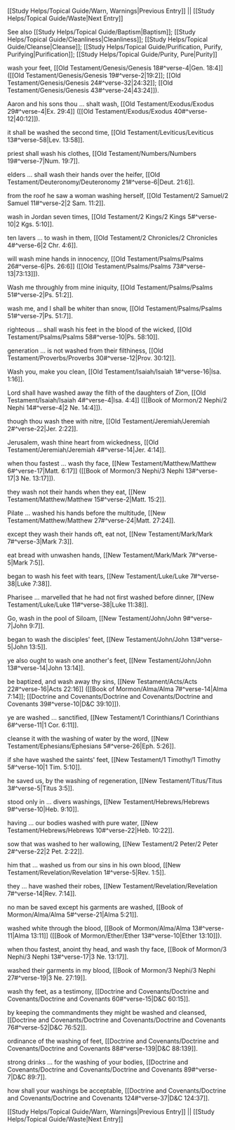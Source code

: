 [[Study Helps/Topical Guide/Warn, Warnings|Previous Entry]]  ||  [[Study Helps/Topical Guide/Waste|Next Entry]]

 See also [[Study Helps/Topical Guide/Baptism|Baptism]]; [[Study Helps/Topical Guide/Cleanliness|Cleanliness]]; [[Study Helps/Topical Guide/Cleanse|Cleanse]]; [[Study Helps/Topical Guide/Purification, Purify, Purifying|Purification]]; [[Study Helps/Topical Guide/Purity, Pure|Purity]]

 wash your feet, [[Old Testament/Genesis/Genesis 18#^verse-4|Gen. 18:4]] ([[Old Testament/Genesis/Genesis 19#^verse-2|19:2]]; [[Old Testament/Genesis/Genesis 24#^verse-32|24:32]]; [[Old Testament/Genesis/Genesis 43#^verse-24|43:24]]).

 Aaron and his sons thou ... shalt wash, [[Old Testament/Exodus/Exodus 29#^verse-4|Ex. 29:4]] ([[Old Testament/Exodus/Exodus 40#^verse-12|40:12]]).

 it shall be washed the second time, [[Old Testament/Leviticus/Leviticus 13#^verse-58|Lev. 13:58]].

 priest shall wash his clothes, [[Old Testament/Numbers/Numbers 19#^verse-7|Num. 19:7]].

 elders ... shall wash their hands over the heifer, [[Old Testament/Deuteronomy/Deuteronomy 21#^verse-6|Deut. 21:6]].

 from the roof he saw a woman washing herself, [[Old Testament/2 Samuel/2 Samuel 11#^verse-2|2 Sam. 11:2]].

 wash in Jordan seven times, [[Old Testament/2 Kings/2 Kings 5#^verse-10|2 Kgs. 5:10]].

 ten lavers ... to wash in them, [[Old Testament/2 Chronicles/2 Chronicles 4#^verse-6|2 Chr. 4:6]].

 will wash mine hands in innocency, [[Old Testament/Psalms/Psalms 26#^verse-6|Ps. 26:6]] ([[Old Testament/Psalms/Psalms 73#^verse-13|73:13]]).

 Wash me throughly from mine iniquity, [[Old Testament/Psalms/Psalms 51#^verse-2|Ps. 51:2]].

 wash me, and I shall be whiter than snow, [[Old Testament/Psalms/Psalms 51#^verse-7|Ps. 51:7]].

 righteous ... shall wash his feet in the blood of the wicked, [[Old Testament/Psalms/Psalms 58#^verse-10|Ps. 58:10]].

 generation ... is not washed from their filthiness, [[Old Testament/Proverbs/Proverbs 30#^verse-12|Prov. 30:12]].

 Wash you, make you clean, [[Old Testament/Isaiah/Isaiah 1#^verse-16|Isa. 1:16]].

 Lord shall have washed away the filth of the daughters of Zion, [[Old Testament/Isaiah/Isaiah 4#^verse-4|Isa. 4:4]] ([[Book of Mormon/2 Nephi/2 Nephi 14#^verse-4|2 Ne. 14:4]]).

 though thou wash thee with nitre, [[Old Testament/Jeremiah/Jeremiah 2#^verse-22|Jer. 2:22]].

 Jerusalem, wash thine heart from wickedness, [[Old Testament/Jeremiah/Jeremiah 4#^verse-14|Jer. 4:14]].

 when thou fastest ... wash thy face, [[New Testament/Matthew/Matthew 6#^verse-17|Matt. 6:17]] ([[Book of Mormon/3 Nephi/3 Nephi 13#^verse-17|3 Ne. 13:17]]).

 they wash not their hands when they eat, [[New Testament/Matthew/Matthew 15#^verse-2|Matt. 15:2]].

 Pilate ... washed his hands before the multitude, [[New Testament/Matthew/Matthew 27#^verse-24|Matt. 27:24]].

 except they wash their hands oft, eat not, [[New Testament/Mark/Mark 7#^verse-3|Mark 7:3]].

 eat bread with unwashen hands, [[New Testament/Mark/Mark 7#^verse-5|Mark 7:5]].

 began to wash his feet with tears, [[New Testament/Luke/Luke 7#^verse-38|Luke 7:38]].

 Pharisee ... marvelled that he had not first washed before dinner, [[New Testament/Luke/Luke 11#^verse-38|Luke 11:38]].

 Go, wash in the pool of Siloam, [[New Testament/John/John 9#^verse-7|John 9:7]].

 began to wash the disciples' feet, [[New Testament/John/John 13#^verse-5|John 13:5]].

 ye also ought to wash one another's feet, [[New Testament/John/John 13#^verse-14|John 13:14]].

 be baptized, and wash away thy sins, [[New Testament/Acts/Acts 22#^verse-16|Acts 22:16]] ([[Book of Mormon/Alma/Alma 7#^verse-14|Alma 7:14]]; [[Doctrine and Covenants/Doctrine and Covenants/Doctrine and Covenants 39#^verse-10|D&C 39:10]]).

 ye are washed ... sanctified, [[New Testament/1 Corinthians/1 Corinthians 6#^verse-11|1 Cor. 6:11]].

 cleanse it with the washing of water by the word, [[New Testament/Ephesians/Ephesians 5#^verse-26|Eph. 5:26]].

 if she have washed the saints' feet, [[New Testament/1 Timothy/1 Timothy 5#^verse-10|1 Tim. 5:10]].

 he saved us, by the washing of regeneration, [[New Testament/Titus/Titus 3#^verse-5|Titus 3:5]].

 stood only in ... divers washings, [[New Testament/Hebrews/Hebrews 9#^verse-10|Heb. 9:10]].

 having ... our bodies washed with pure water, [[New Testament/Hebrews/Hebrews 10#^verse-22|Heb. 10:22]].

 sow that was washed to her wallowing, [[New Testament/2 Peter/2 Peter 2#^verse-22|2 Pet. 2:22]].

 him that ... washed us from our sins in his own blood, [[New Testament/Revelation/Revelation 1#^verse-5|Rev. 1:5]].

 they ... have washed their robes, [[New Testament/Revelation/Revelation 7#^verse-14|Rev. 7:14]].

 no man be saved except his garments are washed, [[Book of Mormon/Alma/Alma 5#^verse-21|Alma 5:21]].

 washed white through the blood, [[Book of Mormon/Alma/Alma 13#^verse-11|Alma 13:11]] ([[Book of Mormon/Ether/Ether 13#^verse-10|Ether 13:10]]).

 when thou fastest, anoint thy head, and wash thy face, [[Book of Mormon/3 Nephi/3 Nephi 13#^verse-17|3 Ne. 13:17]].

 washed their garments in my blood, [[Book of Mormon/3 Nephi/3 Nephi 27#^verse-19|3 Ne. 27:19]].

 wash thy feet, as a testimony, [[Doctrine and Covenants/Doctrine and Covenants/Doctrine and Covenants 60#^verse-15|D&C 60:15]].

 by keeping the commandments they might be washed and cleansed, [[Doctrine and Covenants/Doctrine and Covenants/Doctrine and Covenants 76#^verse-52|D&C 76:52]].

 ordinance of the washing of feet, [[Doctrine and Covenants/Doctrine and Covenants/Doctrine and Covenants 88#^verse-139|D&C 88:139]].

 strong drinks ... for the washing of your bodies, [[Doctrine and Covenants/Doctrine and Covenants/Doctrine and Covenants 89#^verse-7|D&C 89:7]].

 how shall your washings be acceptable, [[Doctrine and Covenants/Doctrine and Covenants/Doctrine and Covenants 124#^verse-37|D&C 124:37]].

[[Study Helps/Topical Guide/Warn, Warnings|Previous Entry]]  ||  [[Study Helps/Topical Guide/Waste|Next Entry]]